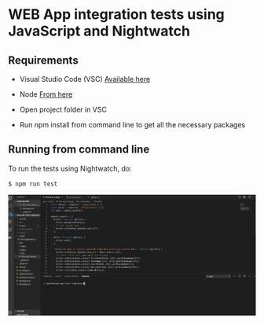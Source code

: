 WEB App integration tests using JavaScript and Nightwatch
=================================================

Requirements
------------

- Visual Studio Code (VSC) [Available here](https://code.visualstudio.com/Download)
- Node [From here](https://nodejs.org/en/)

- Open project folder in VSC
- Run npm install from command line to get all the necessary packages

Running from command line
--------------------------

To run the tests using Nightwatch, do:

```sh
$ npm run test
```

![](https://raw.githubusercontent.com/LiudasJan/web-app-tests-template/master/images/nightwatch-test.gif "")
